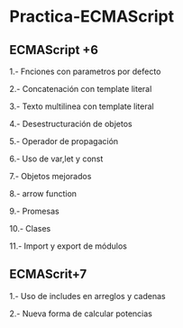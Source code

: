 # Practica-ECMAScript
## ECMAScript +6
1.- Fnciones con parametros por defecto

2.- Concatenación con template literal

3.- Texto multilinea con template literal

4.- Desestructuración de objetos

5.- Operador de propagación

6.- Uso de var,let y const

7.- Objetos mejorados

8.- arrow function

9.- Promesas

10.- Clases

11.- Import y export de módulos

## ECMAScrit+7

1.- Uso de includes en arreglos y cadenas

2.- Nueva forma de calcular potencias


